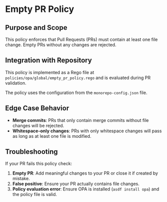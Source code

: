 # Empty PR Policy

## Purpose and Scope

This policy enforces that Pull Requests (PRs) must contain at least one file change. Empty PRs without any changes are rejected.

## Integration with Repository

This policy is implemented as a Rego file at `policies/opa/global/empty_pr_policy.rego` and is evaluated during PR validation.

The policy uses the configuration from the `monorepo-config.json` file.

## Edge Case Behavior

- **Merge commits**: PRs that only contain merge commits without file changes will be rejected.
- **Whitespace-only changes**: PRs with only whitespace changes will pass as long as at least one file is modified.

## Troubleshooting

If your PR fails this policy check:

1. **Empty PR**: Add meaningful changes to your PR or close it if created by mistake.
2. **False positive**: Ensure your PR actually contains file changes.
3. **Policy evaluation error**: Ensure OPA is installed (`asdf install opa`) and the policy file is valid.